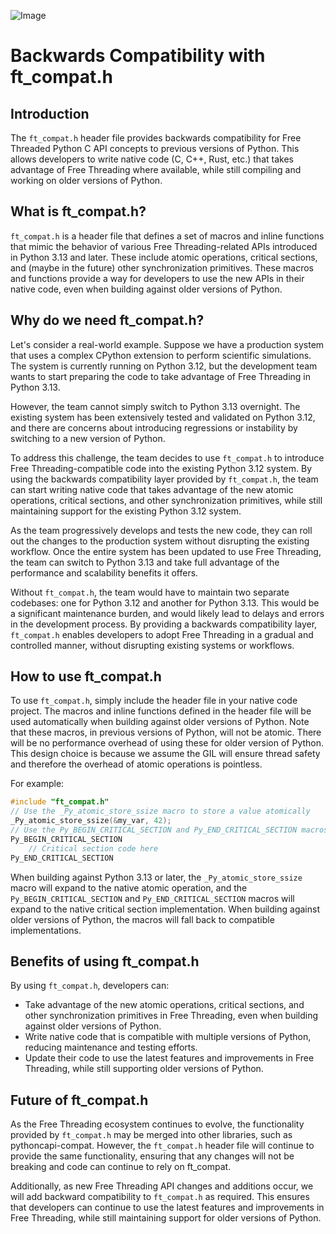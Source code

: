 ![Image](https://github.com/user-attachments/assets/f4ef78b9-8cc0-4264-971f-d6ac76884f3a)
# Backwards Compatibility with ft_compat.h

## Introduction

The `ft_compat.h` header file provides backwards compatibility for Free Threaded Python C API concepts to previous versions of Python. This allows developers to write native code (C, C++, Rust, etc.) that takes advantage of Free Threading where available, while still compiling and working on older versions of Python.

## What is ft_compat.h?

`ft_compat.h` is a header file that defines a set of macros and inline functions that mimic the behavior of various Free Threading-related APIs introduced in Python 3.13 and later. These include atomic operations, critical sections, and (maybe in the future) other synchronization primitives. These macros and functions provide a way for developers to use the new APIs in their native code, even when building against older versions of Python.

## Why do we need ft_compat.h?

Let's consider a real-world example. Suppose we have a production system that uses a complex CPython extension to perform scientific simulations. The system is currently running on Python 3.12, but the development team wants to start preparing the code to take advantage of Free Threading in Python 3.13.

However, the team cannot simply switch to Python 3.13 overnight. The existing system has been extensively tested and validated on Python 3.12, and there are concerns about introducing regressions or instability by switching to a new version of Python.

To address this challenge, the team decides to use `ft_compat.h` to introduce Free Threading-compatible code into the existing Python 3.12 system. By using the backwards compatibility layer provided by `ft_compat.h`, the team can start writing native code that takes advantage of the new atomic operations, critical sections, and other synchronization primitives, while still maintaining support for the existing Python 3.12 system.

As the team progressively develops and tests the new code, they can roll out the changes to the production system without disrupting the existing workflow. Once the entire system has been updated to use Free Threading, the team can switch to Python 3.13 and take full advantage of the performance and scalability benefits it offers.

Without `ft_compat.h`, the team would have to maintain two separate codebases: one for Python 3.12 and another for Python 3.13. This would be a significant maintenance burden, and would likely lead to delays and errors in the development process.
By providing a backwards compatibility layer, `ft_compat.h` enables developers to adopt Free Threading in a gradual and controlled manner, without disrupting existing systems or workflows.

## How to use ft_compat.h

To use `ft_compat.h`, simply include the header file in your native code project. The macros and inline functions defined in the header file will be used automatically when building against older versions of Python. Note that these macros, in previous versions of Python, will not be atomic. There will be no performance overhead of using these for older version of Python. This design choice is because we assume the GIL will ensure thread safety and therefore the overhead of atomic operations is pointless.

For example:
```C
#include "ft_compat.h"
// Use the _Py_atomic_store_ssize macro to store a value atomically
_Py_atomic_store_ssize(&my_var, 42);
// Use the Py_BEGIN_CRITICAL_SECTION and Py_END_CRITICAL_SECTION macros to define a critical section
Py_BEGIN_CRITICAL_SECTION
    // Critical section code here
Py_END_CRITICAL_SECTION
```

When building against Python 3.13 or later, the `_Py_atomic_store_ssize` macro will expand to the native atomic operation, and the `Py_BEGIN_CRITICAL_SECTION` and `Py_END_CRITICAL_SECTION` macros will expand to the native critical section implementation. When building against older versions of Python, the macros will fall back to compatible implementations.

## Benefits of using ft_compat.h

By using `ft_compat.h`, developers can:

*  Take advantage of the new atomic operations, critical sections, and other synchronization primitives in Free Threading, even when building against older versions of Python.
*  Write native code that is compatible with multiple versions of Python, reducing maintenance and testing efforts.
*  Update their code to use the latest features and improvements in Free Threading, while still supporting older versions of Python.

## Future of ft_compat.h

As the Free Threading ecosystem continues to evolve, the functionality provided by `ft_compat.h` may be merged into other libraries, such as pythoncapi-compat. However, the `ft_compat.h` header file will continue to provide the same functionality, ensuring that any changes will not be breaking and code can continue to rely on ft_compat.

Additionally, as new Free Threading API changes and additions occur, we will add backward compatibility to `ft_compat.h` as required. This ensures that developers can continue to use the latest features and improvements in Free Threading, while still maintaining support for older versions of Python.
